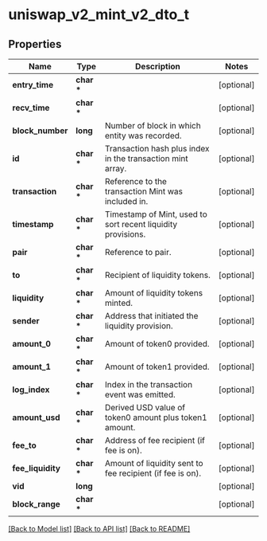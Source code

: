 # uniswap_v2_mint_v2_dto_t

## Properties
Name | Type | Description | Notes
------------ | ------------- | ------------- | -------------
**entry_time** | **char \*** |  | [optional] 
**recv_time** | **char \*** |  | [optional] 
**block_number** | **long** | Number of block in which entity was recorded. | [optional] 
**id** | **char \*** | Transaction hash plus index in the transaction mint array. | [optional] 
**transaction** | **char \*** | Reference to the transaction Mint was included in. | [optional] 
**timestamp** | **char \*** | Timestamp of Mint, used to sort recent liquidity provisions. | [optional] 
**pair** | **char \*** | Reference to pair. | [optional] 
**to** | **char \*** | Recipient of liquidity tokens. | [optional] 
**liquidity** | **char \*** | Amount of liquidity tokens minted. | [optional] 
**sender** | **char \*** | Address that initiated the liquidity provision. | [optional] 
**amount_0** | **char \*** | Amount of token0 provided. | [optional] 
**amount_1** | **char \*** | Amount of token1 provided. | [optional] 
**log_index** | **char \*** | Index in the transaction event was emitted. | [optional] 
**amount_usd** | **char \*** | Derived USD value of token0 amount plus token1 amount. | [optional] 
**fee_to** | **char \*** | Address of fee recipient (if fee is on). | [optional] 
**fee_liquidity** | **char \*** | Amount of liquidity sent to fee recipient (if fee is on). | [optional] 
**vid** | **long** |  | [optional] 
**block_range** | **char \*** |  | [optional] 

[[Back to Model list]](../README.md#documentation-for-models) [[Back to API list]](../README.md#documentation-for-api-endpoints) [[Back to README]](../README.md)


